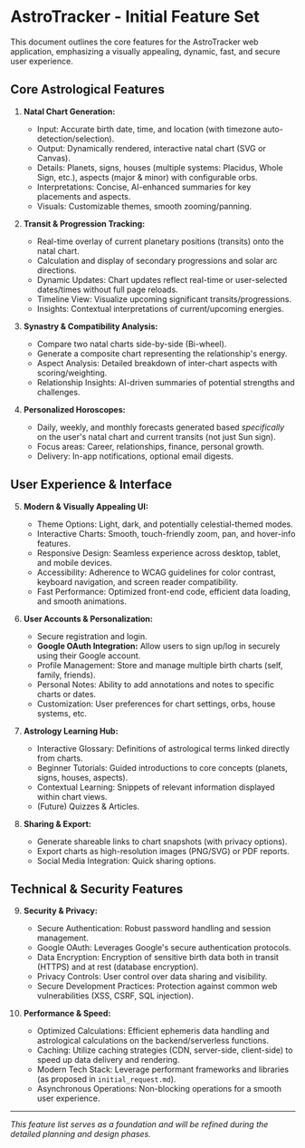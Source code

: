 # AstroTracker - Initial Feature Set

This document outlines the core features for the AstroTracker web application, emphasizing a visually appealing, dynamic, fast, and secure user experience.

## Core Astrological Features

1.  **Natal Chart Generation:**
    *   Input: Accurate birth date, time, and location (with timezone auto-detection/selection).
    *   Output: Dynamically rendered, interactive natal chart (SVG or Canvas).
    *   Details: Planets, signs, houses (multiple systems: Placidus, Whole Sign, etc.), aspects (major & minor) with configurable orbs.
    *   Interpretations: Concise, AI-enhanced summaries for key placements and aspects.
    *   Visuals: Customizable themes, smooth zooming/panning.

2.  **Transit & Progression Tracking:**
    *   Real-time overlay of current planetary positions (transits) onto the natal chart.
    *   Calculation and display of secondary progressions and solar arc directions.
    *   Dynamic Updates: Chart updates reflect real-time or user-selected dates/times without full page reloads.
    *   Timeline View: Visualize upcoming significant transits/progressions.
    *   Insights: Contextual interpretations of current/upcoming energies.

3.  **Synastry & Compatibility Analysis:**
    *   Compare two natal charts side-by-side (Bi-wheel).
    *   Generate a composite chart representing the relationship's energy.
    *   Aspect Analysis: Detailed breakdown of inter-chart aspects with scoring/weighting.
    *   Relationship Insights: AI-driven summaries of potential strengths and challenges.

4.  **Personalized Horoscopes:**
    *   Daily, weekly, and monthly forecasts generated based *specifically* on the user's natal chart and current transits (not just Sun sign).
    *   Focus areas: Career, relationships, finance, personal growth.
    *   Delivery: In-app notifications, optional email digests.

## User Experience & Interface

5.  **Modern & Visually Appealing UI:**
    *   Theme Options: Light, dark, and potentially celestial-themed modes.
    *   Interactive Charts: Smooth, touch-friendly zoom, pan, and hover-info features.
    *   Responsive Design: Seamless experience across desktop, tablet, and mobile devices.
    *   Accessibility: Adherence to WCAG guidelines for color contrast, keyboard navigation, and screen reader compatibility.
    *   Fast Performance: Optimized front-end code, efficient data loading, and smooth animations.

6.  **User Accounts & Personalization:**
    *   Secure registration and login.
    *   **Google OAuth Integration:** Allow users to sign up/log in securely using their Google account.
    *   Profile Management: Store and manage multiple birth charts (self, family, friends).
    *   Personal Notes: Ability to add annotations and notes to specific charts or dates.
    *   Customization: User preferences for chart settings, orbs, house systems, etc.

7.  **Astrology Learning Hub:**
    *   Interactive Glossary: Definitions of astrological terms linked directly from charts.
    *   Beginner Tutorials: Guided introductions to core concepts (planets, signs, houses, aspects).
    *   Contextual Learning: Snippets of relevant information displayed within chart views.
    *   (Future) Quizzes & Articles.

8.  **Sharing & Export:**
    *   Generate shareable links to chart snapshots (with privacy options).
    *   Export charts as high-resolution images (PNG/SVG) or PDF reports.
    *   Social Media Integration: Quick sharing options.

## Technical & Security Features

9.  **Security & Privacy:**
    *   Secure Authentication: Robust password handling and session management.
    *   Google OAuth: Leverages Google's secure authentication protocols.
    *   Data Encryption: Encryption of sensitive birth data both in transit (HTTPS) and at rest (database encryption).
    *   Privacy Controls: User control over data sharing and visibility.
    *   Secure Development Practices: Protection against common web vulnerabilities (XSS, CSRF, SQL injection).

10. **Performance & Speed:**
    *   Optimized Calculations: Efficient ephemeris data handling and astrological calculations on the backend/serverless functions.
    *   Caching: Utilize caching strategies (CDN, server-side, client-side) to speed up data delivery and rendering.
    *   Modern Tech Stack: Leverage performant frameworks and libraries (as proposed in `initial_request.md`).
    *   Asynchronous Operations: Non-blocking operations for a smooth user experience.

---
*This feature list serves as a foundation and will be refined during the detailed planning and design phases.* 